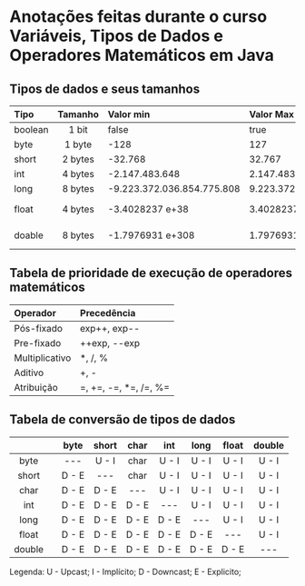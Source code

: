 # Anotações feitas durante o curso Variáveis, Tipos de Dados e Operadores Matemáticos em Java

## Tipos de dados e seus tamanhos

|Tipo|Tamanho|Valor min|Valor Max|Precisão|
|:---|:---:|:---|:---|:---:|
|boolean|1 bit|false|true|--|
|byte|1 byte|-128|127|--|
|short|2 bytes|-32.768|32.767|--|
|int|4 bytes|-2.147.483.648|2.147.483.648|--|
|long|8 bytes|-9.223.372.036.854.775.808|9.223.372.036.854.775.807|--|
|float|4 bytes|-3.4028237 e+38|3.4028237 e+38|6-7 dígitos|
|doable|8 bytes|-1.7976931 e+308|1.7976931 e+308|15 dígitos|

## Tabela de prioridade de execução de operadores matemáticos

|Operador|Precedência|
|:---|:---|
|Pós-fixado|exp++, exp--|
|Pre-fixado|++exp, --exp|
|Multiplicativo|*, /, %|
|Aditivo|+, -|
|Atribuição|=, +=, -=, *=, /=, %=|

## Tabela de conversão de tipos de dados

|||byte|short|char|int|long|float|double|
|:---:|:---:|:---:|:---:|:---:|:---:|:---:|:---:|:---:|
|byte||---|U - I|char|U - I|U - I|U - I|U - I|
|short||D - E|---|char|U - I|U - I|U - I|U - I|
|char||D - E|D - E|---|U - I|U - I|U - I|U - I|
|int||D - E|D - E|D - E|---|U - I|U - I|U - I|
|long||D - E|D - E|D - E|D - E|---|U - I|U - I|
|float||D - E|D - E|D - E|D - E|D - E|---|U - I|
|double||D - E|D - E|D - E|D - E|D - E|D - E|---|

Legenda:
U - Upcast;
I - Implícito;
D - Downcast;
E - Explicito;
